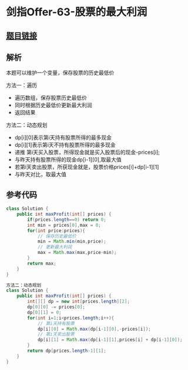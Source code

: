 # 剑指Offer-63-股票的最大利润

## [题目链接](https://leetcode-cn.com/problems/gu-piao-de-zui-da-li-run-lcof/)

## 解析
本题可以维护一个变量，保存股票的历史最低价

方法一：遍历
- 遍历数组，保存股票历史最低价
- 同时根据历史最低价更新最大利润
- 返回结果

方法二：动态规划
- dp[i][0]表示第i天持有股票所得的最多现金
- dp[i][1]表示第i天不持有股票所得的最多现金
- 递推 第i天买入股票，所得现金就是买入股票后的现金-prices[i];
- 与昨天持有股票所得的现金dp[i-1][0],取最大值
- 若第i天卖出股票，所获现金就是，股票价格prices[i]+dp[i-1][1]
- 与昨天对比，取最大值

## 参考代码
```Java
class Solution {
    public int maxProfit(int[] prices) {
        if(prices.length==0) return 0;
        int min = prices[0],max = 0;
        for(int price:prices){
            // 保存历史最低价
            min = Math.min(min,price);
            // 更新最大利润
            max = Math.max(max,price-min);
        }
        return max;
    }
}

方法二：动态规划
class Solution {
    public int maxProfit(int[] prices) {
        int[][] dp = new int[prices.length][2];
        dp[0][0] -= prices[0]; 
        dp[0][1] = 0; 
        for(int i=1;i<prices.length;i++){
            // 第i天持有股票
            dp[i][0] = Math.max(dp[i-1][0],-prices[i]);
            // 第i天卖出股票
            dp[i][1] = Math.max(dp[i-1][1],prices[i] + dp[i-1][0]);
        }
        return dp[prices.length-1][1];
    }
}
```
